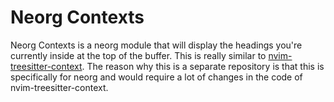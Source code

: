 # Neorg Contexts

Neorg Contexts is a neorg module that will display the headings you're currently inside at the top of the buffer.
This is really similar to [nvim-treesitter-context](https://github.com/romgrk/nvim-treesitter-context).
The reason why this is a separate repository is that this is specifically for neorg and would require a lot of changes in the code of nvim-treesitter-context.
